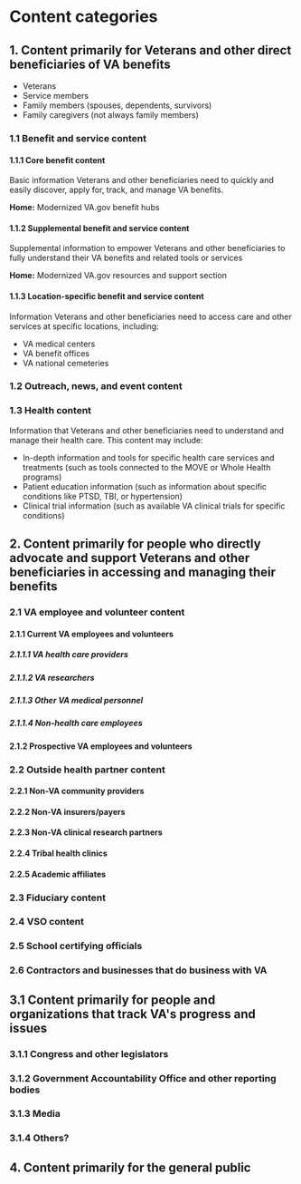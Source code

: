 
# Content categories

## 1. Content primarily for Veterans and other direct beneficiaries of VA benefits

- Veterans
- Service members
- Family members (spouses, dependents, survivors)
- Family caregivers (not always family members)

### 1.1 Benefit and service content

#### 1.1.1 Core benefit content

Basic information Veterans and other beneficiaries need to quickly and easily discover, apply for, track, and manage VA benefits.

**Home:** Modernized VA.gov benefit hubs

#### 1.1.2 Supplemental benefit and service content

Supplemental information to empower Veterans and other beneficiaries to fully understand their VA benefits and related tools or services

**Home:** Modernized VA.gov resources and support section

#### 1.1.3 Location-specific benefit and service content

Information Veterans and other beneficiaries need to access care and other services at specific locations, including:
- VA medical centers
- VA benefit offices
- VA national cemeteries

### 1.2 Outreach, news, and event content

### 1.3 Health content

Information that Veterans and other beneficiaries need to understand and manage their health care. This content may include:

- In-depth information and tools for specific health care services and treatments (such as tools connected to the MOVE or Whole Health programs)
- Patient education information (such as information about specific conditions like PTSD, TBI, or hypertension)
- Clinical trial information (such as available VA clinical trials for specific conditions)

## 2. Content primarily for people who directly advocate and support Veterans and other beneficiaries in accessing and managing their benefits

### 2.1 VA employee and volunteer content

#### 2.1.1 Current VA employees and volunteers
##### 2.1.1.1 VA health care providers
##### 2.1.1.2 VA researchers
##### 2.1.1.3 Other VA medical personnel
##### 2.1.1.4 Non-health care employees

#### 2.1.2 Prospective VA employees and volunteers

### 2.2 Outside health partner content

#### 2.2.1 Non-VA community providers
#### 2.2.2 Non-VA insurers/payers
#### 2.2.3 Non-VA clinical research partners
#### 2.2.4 Tribal health clinics
#### 2.2.5 Academic affiliates

### 2.3 Fiduciary content

### 2.4 VSO content

### 2.5 School certifying officials

### 2.6 Contractors and businesses that do business with VA

## 3.1 Content primarily for people and organizations that track VA's progress and issues

### 3.1.1 Congress and other legislators
### 3.1.2 Government Accountability Office and other reporting bodies
### 3.1.3 Media
### 3.1.4 Others?

## 4. Content primarily for the general public

